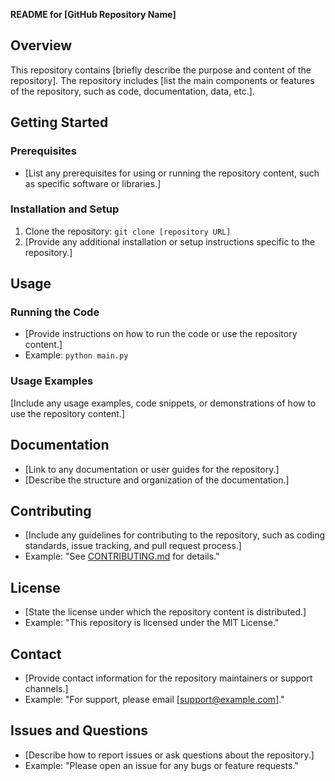 **README for [GitHub Repository Name]**

## Overview

This repository contains [briefly describe the purpose and content of the repository]. The repository includes [list the main components or features of the repository, such as code, documentation, data, etc.].

## Getting Started

### Prerequisites

* [List any prerequisites for using or running the repository content, such as specific software or libraries.]

### Installation and Setup

1. Clone the repository: `git clone [repository URL]`
2. [Provide any additional installation or setup instructions specific to the repository.]

## Usage

### Running the Code

* [Provide instructions on how to run the code or use the repository content.]
* Example: `python main.py`

### Usage Examples

[Include any usage examples, code snippets, or demonstrations of how to use the repository content.]

## Documentation

* [Link to any documentation or user guides for the repository.]
* [Describe the structure and organization of the documentation.]

## Contributing

* [Include any guidelines for contributing to the repository, such as coding standards, issue tracking, and pull request process.]
* Example: "See [CONTRIBUTING.md](CONTRIBUTING.md) for details."

## License

* [State the license under which the repository content is distributed.]
* Example: "This repository is licensed under the MIT License."

## Contact

* [Provide contact information for the repository maintainers or support channels.]
* Example: "For support, please email [support@example.com]."

## Issues and Questions

* [Describe how to report issues or ask questions about the repository.]
* Example: "Please open an issue for any bugs or feature requests."